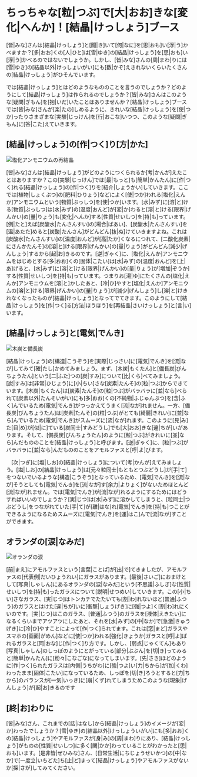 # ちっちゃな[粒|つぶ]で[大|おお]きな[変化|へんか]！[結晶|けっしょう]ブース

[皆|みな]さんは[結晶|けっしょう]と[聞|き]いて[何|なに]を[思|おも]い[浮|う]かべますか？[多|おお]くの[人|ひと]は[雪|ゆき]の[結晶|けっしょう]を[思|おも]い[浮|う]かべるのではないでしょうか。しかし、[皆|みな]さんの[周|まわ]りには[雪|ゆき]の[結晶以外|けっしょいがい]にも[数|かぞ]えきれないくらいたくさんの[結晶|けっしょう]がひそんでいます。

では[結晶|けっしょう]とはどのようなもののことを言うのでしょうか？どのようにして[結晶|けっしょう]は作られるのでしょうか？[皆|みな]さんはこのような[疑問|ぎもん]を[抱|いだ]いたことはありませんか？[結晶|けっしょう]ブースでは[皆|みな]さんが[楽|たの]しめるように、きれいな[結晶|けっしょう]を[使|つか]ったりさまざまな[実験|じっけん]を[行|おこな]いつつ、このような[疑問|ぎもん]に[答|こた]えていきます。

## [結晶|けっしょう]の[作|つく]り[方|かた]

![塩化アンモニウムの再結晶](/img/crystal/再結晶.jpg)

[皆|みな]さんは[結晶|けっしょう]がどのようにつくられるか[考|かんが]えたことはありますか？この[実験|じっけん]では[最|もっと]も[簡単|かんたん]に[作|つく]れる[結晶|けっしょう]の[作|つく]りを[紹介|しょうかい]していきます。ここでは[植物|しょくぶつ]の[肥料|ひりょう]などによく[使|つか]われる[塩化|えんか]アンモニウムという[物質|ぶっしつ]を[使|つか]います。[水|みず]に[溶|と]ける[物質|ぶっしつ]は[水|みず]の[温度|おんど]が[変|か]わると[溶|と]ける[限界|げんかい]の[量|りょう]も[変化|へんか]する[性質|せいしつ]を[持|も]っています。[例|たと]えば[炭酸水|たんさんすい]の[場合|ばあい]、[炭酸水|たんさんすい]を[温|あたた]めると[炭酸|たんさん]がどんどん[抜|ぬ]けていきますよね。これは[炭酸水|たんさんすい]の[温度|おんど]が[高|たか]くなるにつれて、[二酸化炭素|にさんかたんそ]の[溶|と]ける[限界|げんかい]の[量|りょう]がどんどん[減少|げんしょう]するから[起|お]きるのです。[逆|ぎゃく]に、[塩化|えんか]アンモニウムをはじめとする[多|おお]くの[固体|こたい]は[水|みず]の[温度|おんど]を[上|あ]げると、[水|みず]に[溶|と]ける[限界|げんかい]の[量|りょう]が[増加|ぞうか]する[性質|せいしつ]を[持|も]っています。つまりお[湯|ゆ]にたくさんの[塩化|えんか]アンモニウムを[溶|と]かしたあと、[冷|ひ]やすと[塩化|えんか]アンモニウムの[溶|と]ける[限界|げんかい]の[量|りょう]が[減少|げんしょう]し[溶|と]けきれなくなったものが[結晶|けっしょう]となってでてきます。このようにして[結晶|けっしょう]を[作|つく]る[方法|ほうほう]を[再結晶|さいけっしょう]と[言|い]います。

## [結晶|けっしょう]と[電気|でんき]

![木炭と備長炭](/img/crystal/木炭と備長炭.jpg)

[結晶|けっしょう]の[構造|こうぞう]を[実際|じっさい]に[電気|でんき]を[流|なが]してみて[確|たし]かめてみましょう。まず、[木炭|もくたん]と[備長炭|びんちょうたん]という[二|ふた]つの[炭|すみ]について[比|くら]べてみましょう。[炭|すみ]は[非常|ひじょう]に[小|ちい]さな[炭素|たんそ]の[粒|つぶ]からできています。[木炭|もくたん]は[炭素|たんそ]の[粒|つぶ]がバラバラに[並|なら]べられて[炭素以外|たんそいがい]にも[多|おお]くの[不純物|ふじゅんぶつ]を[含|ふく]んでいるため[電気|でんき]がつっかえてうまく[流|なが]れません。一方、[備長炭|びんちょうたん]は[炭素|たんそ]の[粒|つぶ]がとても[綺麗|きれい]に[並|なら]んでいるため[電気|でんき]がスムーズに[流|なが]れます。このように[見|み]た[目|め]が[似|に]ている[炭同士|すみどうし]でも[大|おお]きな[違|ちが]いがあります。そして、[備長炭|びんちょうたん]のように[粒|つぶ]がきれいに[並|なら]んだもののことを[結晶|けっしょう]と呼びます。[逆|ぎゃく]に、[粒|つぶ]がバラバラに[並|なら]んだもののことをアモルファスと[呼|よ]びます。

　[次|つぎ]に[塩|しお]の[結晶|けっしょう]について[考|かんが]えてみましょう。[塩|しお]の[結晶|けっしょう]は[元々粒同士|もともとつぶどうし]が[手|て]をつないでいるような[構造|こうぞう]となっているため、[電気|でんき]を[流|なが]そうとしても[電気|でんき]を[流|なが]す[余力|よりょく]がないためほとんど[流|なが]れません。では[電気|でんき]が[流|なが]れるようにするためにはどうすればいいのでしょうか？[実|じつ]は[水|みず]に溶かしてしまうと、[粒同士|つぶどうし]をつながれていた[手|て]が[離|はな]れ[電気|でんき]を[持|も]つことができるようになるためスムーズに[電気|でんき]を[運|はこ]んで[流|なが]すことができます。

## オランダの[涙|なみだ]

![オランダの涙](/img/crystal/オランダの涙.jpg)

[前|まえ]にアモルファスという[言葉|ことば]が[出|で]てきましたが、アモルファスの[代表例|だいひょうれい]にガラスがあります。[最後|さいご]におまけとして[写真|しゃしん]にあるオランダの[涙|なみだ]という[不思議|ふしぎ]な[性質|せいしつ]を[持|も]ったガラスについて[説明|せつめい]していきます。この[小|ちい]さなガラス、[実|じつ]はトンカチでたたいても[割|わ]れないほど[普通|ふつう]のガラスとはけた[違|ちが]いに[衝撃|しょうげき]に[強|つよ]く[割|わ]れにくいのです。[実|じつ]はこのガラス、[普通|ふつう]のガラスを[液体|えきたい]になるくらいまでアツアツにしたあと、それを[水|みず]の[中|なか]で[急激|きゅうげき]に[冷|ひ]やすことによって[作|つく]られてます。これは[窓|まど]ガラスやスマホの[画面|がめん]などに[使|つか]われる[強化|きょうか]ガラスと[呼|よ]ばれるガラスと[同|おな]じ[作|つく]り方です。しかし、[弱点|じゃくてん]もあり[写真|しゃしん]のしっぽのようにとがっている[部分|ぶぶん]を[切|き]ってみると[簡単|かんたん]に[粉々|こなごな]になってしまいます。[先|さき]ほどのように[作|つく]られたガラスは[内側|うちがわ]に[強|つよ]い[力|ちから]が[加|くわ]わったまま[固体|こたい]になっているため、しっぽを[切|き]ろうとすると[力|ちから]のバランスが[一気|いっき]に[崩|くず]れてしまうためこのような[現象|げんしょう]が[起|お]きるのです

## [終|お]わりに
[皆|みな]さん、これまでの[話|はなし]から[結晶|けっしょう]のイメージが[変|か]わったでしょうか？[雪|ゆき]の[結晶以外|けっしょういがい]にも[多|おお]くの[結晶|けっしょう]やアモルファスが[身|み]の[周|まわ]りにあり、[結晶|けっしょう]がものの[性質|せいしつ]に多く[関|かか]わっていることがわかったと[思|おも]います。[是非皆|ぜひみな]さん、[日常生活|にちじょうせいかつ]の[中|なか]で[一度立|いちどた]ち[止|ど]まって[結晶|けっしょう]やアモルファスがないか[探|さが]してみてください。
